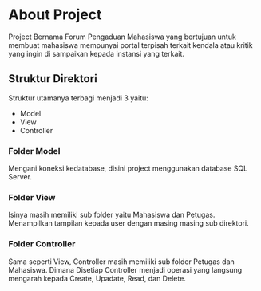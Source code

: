 # About Project

Project Bernama Forum Pengaduan Mahasiswa yang bertujuan untuk membuat mahasiswa mempunyai portal terpisah terkait kendala atau kritik yang ingin di sampaikan kepada instansi yang terkait.

## Struktur Direktori

Struktur utamanya terbagi menjadi 3 yaitu:

- Model
- View
- Controller

### Folder Model

Mengani koneksi kedatabase, disini project menggunakan database SQL Server.

### Folder View

Isinya masih memiliki sub folder yaitu Mahasiswa dan Petugas.
Menampilkan tampilan kepada user dengan masing masing sub direktori.

### Folder Controller

Sama seperti View, Controller masih memiliki sub folder Petugas dan Mahasiswa.
Dimana Disetiap Controller menjadi operasi yang langsung mengarah kepada Create, Upadate, Read, dan Delete.
